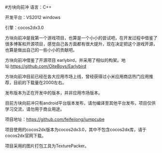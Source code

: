 #方块向前冲
语言：C++

开发平台：VS2012 windows

引擎：cocos2dx3.0

方块向前冲是我第一个游戏项目，也算是一个小小的尝试吧，在开发过程中借鉴了很多博客和开源项目，感觉自己各方面都有很大提升，现在决定把这个游戏开源，也算是做出自己的一些小小的贡献吧。

方块向前冲借鉴了开源项目 earlybird，并采用了相似的构架。地址:https://github.com/OiteBoys/Earlybird

方块向前冲目前已经在各大应用市场上线，曾经获得过小米应用商店热门应用推荐，目前的下载量在2000左右。

发布版本为正在开发中的版本，并非应用市场版本。

目前方块向前冲只有android平台版本发布，请勿编译至其他平台发布，项目仅供学习交流，请勿用于商业用途。

项目地址：https://github.com/feifeiiong/jumpcube

项目使用的cocos2dx版本为cocos2dx3.0，其中不包含cocos2dx库，请于cocos2dx官网下载。

项目采用的图片打包工具为TexturePacker。
